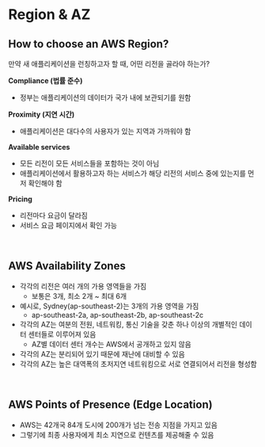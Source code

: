 # Region & AZ

## How to choose an AWS Region?

만약 새 애플리케이션을 런칭하고자 할 때, 어떤 리전을 골라야 하는가?

**Compliance (법률 준수)**

- 정부는 애플리케이션의 데이터가 국가 내에 보관되기를 원함

**Proximity (지연 시간)**

- 애플리케이션은 대다수의 사용자가 있는 지역과 가까워야 함

**Available services**

- 모든 리전이 모든 서비스들을 포함하는 것이 아님
- 애플리케이션에서 활용하고자 하는 서비스가 해당 리전의 서비스 중에 있는지를 먼저 확인해야 함

**Pricing**

- 리전마다 요금이 달라짐
- 서비스 요금 페이지에서 확인 가능

<br>

## AWS Availability Zones

- 각각의 리전은 여러 개의 가용 영역들을 가짐
  - 보통은 3개, 최소 2개 ~ 최대 6개
- 예시로, Sydney(ap-southeast-2)는 3개의 가용 영역을 가짐
  - ap-southeast-2a, ap-southeast-2b, ap-southeast-2c
- 각각의 AZ는 여분의 전원, 네트워킹, 통신 기술을 갖춘 하나 이상의 개별적인 데이터 센터들로 이루어져 있음
  - AZ별 데이터 센터 개수는 AWS에서 공개하고 있지 않음
- 각각의 AZ는 분리되어 있기 때문에 재난에 대비할 수 있음
- 각각의 AZ는 높은 대역폭의 초저지연 네트워킹으로 서로 연결되어서 리전을 형성함

<br>

## AWS Points of Presence (Edge Location)

- AWS는 42개국 84개 도시에 200개가 넘는 전송 지점을 가지고 있음
- 그렇기에 최종 사용자에게 최소 지연으로 컨텐츠를 제공해줄 수 있음
